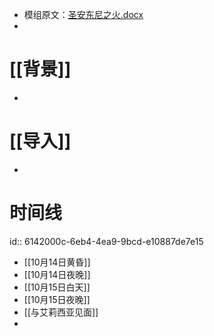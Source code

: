 - 模组原文：[圣安东尼之火.docx](../assets/圣安东尼之火_1630855461593_0.docx)
-
# [[背景]]
-
# [[导入]]
-
# 时间线
id:: 6142000c-6eb4-4ea9-9bcd-e10887de7e15
- [[10月14日黄昏]]
- [[10月14日夜晚]]
- [[10月15日白天]]
- [[10月15日夜晚]]
- [[与艾莉西亚见面]]
-